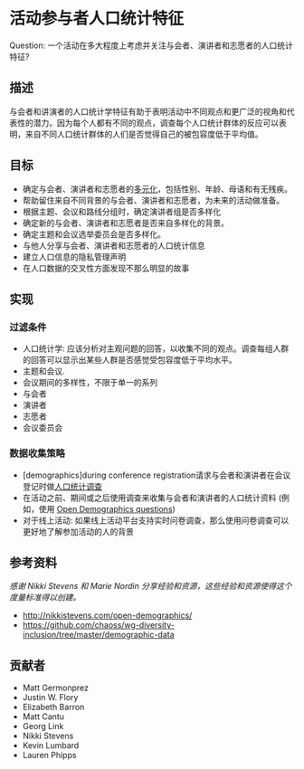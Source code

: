 # 活动参与者人口统计特征

Question: 一个活动在多大程度上考虑并关注与会者、演讲者和志愿者的人口统计特征?

## 描述

与会者和讲演者的人口统计学特征有助于表明活动中不同观点和更广泛的视角和代表性的潜力。因为每个人都有不同的观点，调查每个人口统计群体的反应可以表明，来自不同人口统计群体的人们是否觉得自己的被包容度低于平均值。

## 目标

- 确定与会者、演讲者和志愿者的[多元化](https://github.com/drnikki/open-demographics)，包括性别、年龄、母语和有无残疾。
- 帮助留住来自不同背景的与会者、演讲者和志愿者，为未来的活动做准备。
- 根据主题、会议和路线分组时，确定演讲者组是否多样化
- 确定新的与会者、演讲者和志愿者是否来自多样化的背景。
- 确定主题和会议选举委员会是否多样化。
- 与他人分享与会者、演讲者和志愿者的人口统计信息
- 建立人口信息的隐私管理声明
- 在人口数据的交叉性方面发现不那么明显的故事


## 实现

### 过滤条件

- 人口统计学: 应该分析对主观问题的回答，以收集不同的观点。调查每组人群的回答可以显示出某些人群是否感觉受包容度低于平均水平。
- 主题和会议.
- 会议期间的多样性，不限于单一的系列
- 与会者
- 演讲者
- 志愿者
- 会议委员会

### 数据收集策略

- [demographics]during conference registration请求与会者和演讲者在会议登记时做[人口统计调查](http://nikkistevens.com/open-demographics/) 
- 在活动之前、期间或之后使用调查来收集与会者和演讲者的人口统计资料 (例如，使用 [Open Demographics questions](http://nikkistevens.com/open-demographics/))
- 对于线上活动: 如果线上活动平台支持实时问卷调查，那么使用问卷调查可以更好地了解参加活动的人的背景
 
## 参考资料

*感谢 Nikki Stevens 和 Marie Nordin 分享经验和资源，这些经验和资源使得这个度量标准得以创建。*

- http://nikkistevens.com/open-demographics/
- https://github.com/chaoss/wg-diversity-inclusion/tree/master/demographic-data

## 贡献者
- Matt Germonprez
- Justin W. Flory
- Elizabeth Barron 
- Matt Cantu 
- Georg Link 
- Nikki Stevens
- Kevin Lumbard
- Lauren Phipps
